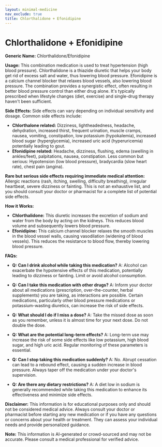 ```yaml
---
layout: minimal-medicine
nav_exclude: true
title: Chlorthalidone + Efonidipine
---
```


# Chlorthalidone + Efonidipine

**Generic Name:** Chlorthalidone/Efonidipine

**Usage:** This combination medication is used to treat hypertension (high blood pressure).  Chlorthalidone is a thiazide diuretic that helps your body get rid of excess salt and water, thus lowering blood pressure. Efonidipine is a calcium channel blocker that relaxes blood vessels, also lowering blood pressure.  The combination provides a synergistic effect, often resulting in better blood pressure control than either drug alone.  It's typically prescribed when lifestyle changes (diet, exercise) and single-drug therapy haven't been sufficient.

**Side Effects:**  Side effects can vary depending on individual sensitivity and dosage.  Common side effects include:

* **Chlorthalone related:** Dizziness, lightheadedness, headache, dehydration, increased thirst, frequent urination, muscle cramps, nausea, vomiting, constipation, low potassium (hypokalemia), increased blood sugar (hyperglycemia), increased uric acid (hyperuricemia) potentially leading to gout.
* **Efonidipine related:** Headache, dizziness, flushing, edema (swelling in ankles/feet), palpitations, nausea, constipation.  Less common but serious:  Hypotension (low blood pressure), bradycardia (slow heart rate), chest pain (angina).

**Rare but serious side effects requiring immediate medical attention:**  Allergic reactions (rash, itching, swelling, difficulty breathing), irregular heartbeat, severe dizziness or fainting.  This is not an exhaustive list, and you should consult your doctor or pharmacist for a complete list of potential side effects.

**How it Works:**

* **Chlorthalidone:**  This diuretic increases the excretion of sodium and water from the body by acting on the kidneys.  This reduces blood volume and subsequently lowers blood pressure.
* **Efonidipine:** This calcium channel blocker relaxes the smooth muscles in the blood vessel walls, causing vasodilation (widening of blood vessels). This reduces the resistance to blood flow, thereby lowering blood pressure.


**FAQs:**

* **Q: Can I drink alcohol while taking this medication?** A:  Alcohol can exacerbate the hypotensive effects of this medication, potentially leading to dizziness or fainting.  Limit or avoid alcohol consumption.

* **Q: Can I take this medication with other drugs?** A:  Inform your doctor about all medications (prescription, over-the-counter, herbal supplements) you are taking, as interactions are possible.  Certain medications, particularly other blood pressure medications or potassium-wasting diuretics, can increase the risk of side effects.

* **Q: What should I do if I miss a dose?** A:  Take the missed dose as soon as you remember, unless it is almost time for your next dose. Do not double the dose.

* **Q: What are the potential long-term effects?** A:  Long-term use may increase the risk of some side effects like low potassium, high blood sugar, and high uric acid. Regular monitoring of these parameters is essential.

* **Q: Can I stop taking this medication suddenly?** A:  No. Abrupt cessation can lead to a rebound effect, causing a sudden increase in blood pressure.  Always taper off the medication under your doctor's supervision.

* **Q:  Are there any dietary restrictions?** A: A diet low in sodium is generally recommended while taking this medication to enhance its effectiveness and minimize side effects.


**Disclaimer:** This information is for educational purposes only and should not be considered medical advice.  Always consult your doctor or pharmacist before starting any new medication or if you have any questions or concerns about your health or treatment.  They can assess your individual needs and provide personalized guidance.


**Note:** This information is AI-generated or crowd-sourced and may not be accurate. Please consult a medical professional for verified advice.